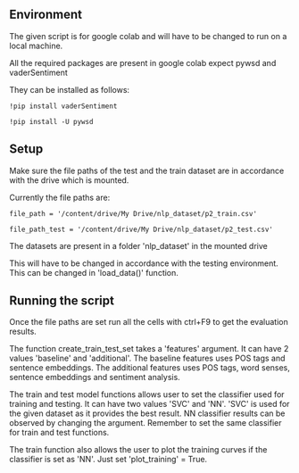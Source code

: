 ## Environment

The given script is for google colab and will have to be changed to run on a local machine.

All the required packages are present in google colab expect pywsd and vaderSentiment

They can be installed as follows:
```
!pip install vaderSentiment
```
```
!pip install -U pywsd
```


## Setup

Make sure the file paths of the test and the train dataset are in accordance with the drive which is mounted.

Currently the file paths are: 

`
file_path = '/content/drive/My Drive/nlp_dataset/p2_train.csv'
`

`
file_path_test = '/content/drive/My Drive/nlp_dataset/p2_test.csv'
`

The datasets are present in a folder 'nlp_dataset' in the mounted drive

This will have to be changed in accordance with the testing environment.
This can be changed in 'load_data()' function.

## Running the script
Once the file paths are set run all the cells with ctrl+F9 to get the evaluation results.


The function create_train_test_set takes a 'features' argument.
It can have 2 values 'baseline' and 'additional'. 
The baseline features uses POS tags and sentence embeddings.
The additional features uses POS tags, word senses, sentence embeddings and sentiment analysis.


The train and test model functions allows user to set the classifier used for training and testing.
It can have two values 'SVC' and 'NN'. 'SVC' is used for the given dataset as it provides the best result.
NN classifier results can be observed by changing the argument. 
Remember to set the same classifier for train and test functions.


The train function also allows the user to plot the training curves if the classifier is set as 'NN'.
Just set 'plot_training' = True.  
